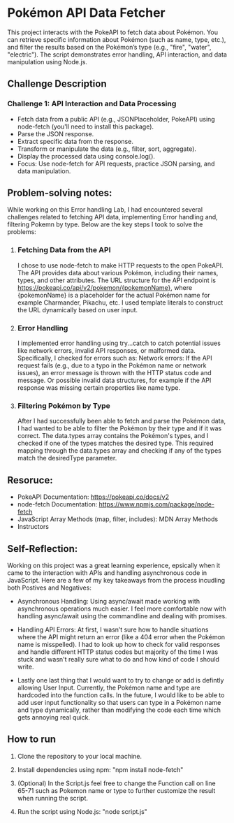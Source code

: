# Pokémon API Data Fetcher

This project interacts with the PokeAPI to fetch data about Pokémon. You can retrieve specific information about Pokémon (such as name, type, etc.), and filter the results based on the Pokémon’s type (e.g., "fire", "water", "electric"). The script demonstrates error handling, API interaction, and data manipulation using Node.js.

## Challenge Description

### Challenge 1: API Interaction and Data Processing

- Fetch data from a public API (e.g., JSONPlaceholder, PokeAPI) using node-fetch (you'll need to install this package).
- Parse the JSON response.
- Extract specific data from the response.
- Transform or manipulate the data (e.g., filter, sort, aggregate).
- Display the processed data using console.log().
- Focus: Use node-fetch for API requests, practice JSON parsing, and data manipulation.

## Problem-solving notes:

While working on this Error handling Lab, I had encountered several challenges related to fetching API data, implementing Error handling and, filtering Pokemn by type. Below are the key steps I took to solve the problems:

1. ### Fetching Data from the API

   I chose to use node-fetch to make HTTP requests to the open PokeAPI. The API provides data about various Pokémon, including their names, types, and other attributes.
   The URL structure for the API endpoint is https://pokeapi.co/api/v2/pokemon/{pokemonName}, where {pokemonName} is a placeholder for the actual Pokémon name for example Charmander, Pikachu, etc. I used template literals to construct the URL dynamically based on user input.

2. ### Error Handling

   I implemented error handling using try...catch to catch potential issues like network errors, invalid API responses, or malformed data.
   Specifically, I checked for errors such as:
   Network errors: If the API request fails (e.g., due to a typo in the Pokémon name or network issues), an error message is thrown with the HTTP status code and message. Or possible invalid data structures, for example if the API response was missing certain properties like name type.

3. ### Filtering Pokémon by Type
   After I had successfully been able to fetch and parse the Pokémon data, I had wanted to be able to filter the Pokémon by their type and if it was correct. The data.types array contains the Pokémon's types, and I checked if one of the types matches the desired type.
   This required mapping through the data.types array and checking if any of the types match the desiredType parameter.

## Resoruce:

- PokeAPI Documentation: https://pokeapi.co/docs/v2
- node-fetch Documentation: https://www.npmjs.com/package/node-fetch
- JavaScript Array Methods (map, filter, includes): MDN Array Methods
- Instructors

## Self-Reflection:

Working on this project was a great learning experience, epsically when it came to the interaction with APIs and handling asynchronous code in JavaScript. Here are a few of my key takeaways from the process incudling both Postives and Negatives:

- Asynchronous Handling: Using async/await made working with asynchronous operations much easier. I feel more comfortable now with handling async/await using the commandline and dealing with promises.

- Handling API Errors: At first, I wasn’t sure how to handle situations where the API might return an error (like a 404 error when the Pokémon name is misspelled). I had to look up how to check for valid responses and handle different HTTP status codes but majority of the time I was stuck and wasn't really sure what to do and how kind of code I should write.

- Lastly one last thing that I would want to try to change or add is defintly allowing User Input. Currently, the Pokémon name and type are hardcoded into the function calls. In the future, I would like to be able to add user input functionality so that users can type in a Pokémon name and type dynamically, rather than modifying the code each time which gets annoying real quick.

## How to run

1. Clone the repository to your local machine.

2. Install dependencies using npm: "npm install node-fetch"

3. (Optional) In the Script.js feel free to change the Function call on line 65-71 such as Pokemon name or type to further customize the result when running the script.

4. Run the script using Node.js: "node script.js"
